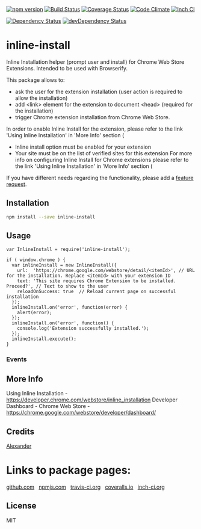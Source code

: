 [![npm version](https://badge.fury.io/js/inline-install.svg)](http://badge.fury.io/js/inline-install)
[![Build Status](https://travis-ci.org/alykoshin/inline-install.svg)](https://travis-ci.org/alykoshin/inline-install)
[![Coverage Status](https://coveralls.io/repos/alykoshin/inline-install/badge.svg?branch=master&service=github)](https://coveralls.io/github/alykoshin/inline-install?branch=master)
[![Code Climate](https://codeclimate.com/github/alykoshin/inline-install/badges/gpa.svg)](https://codeclimate.com/github/alykoshin/inline-install)
[![Inch CI](https://inch-ci.org/github/alykoshin/inline-install.svg?branch=master)](https://inch-ci.org/github/alykoshin/inline-install)

[![Dependency Status](https://david-dm.org/alykoshin/inline-install/status.svg)](https://david-dm.org/alykoshin/inline-install#info=dependencies)
[![devDependency Status](https://david-dm.org/alykoshin/inline-install/dev-status.svg)](https://david-dm.org/alykoshin/inline-install#info=devDependencies)


# inline-install

Inline Installation helper (prompt user and install) for Chrome Web Store Extensions.
Intended to be used with Browserify.

This package allows to:
- ask the user for the extension installation (user action is required to allow the installation)
- add \<link\> element for the extension to document \<head\> (required for the installation) 
- trigger Chrome extension installation from Chrome Web Store.

In order to enable Inline Install for the extension, please refer to the link 'Using Inline Installation' in 'More Info' section (
- Inline install option must be enabled for your extension 
- Your site must be on the list of verified sites for this extension 
For more info on configuring Inline Install for Chrome extensions please refer to the link 'Using Inline Installation' in 'More Info' section (


If you have different needs regarding the functionality, please add a [feature request](https://github.com/alykoshin/inline-install/issues).


## Installation

```sh
npm install --save inline-install
```

## Usage

```
var InlineInstall = require('inline-install');

if ( window.chrome ) {
  var inlineInstall = new InlineInstall({
    url:  'https://chrome.google.com/webstore/detail/<itemId>', // URL for the installation. Replace <itemId> with your extension ID
    text: 'This site requires Chrome Extension to be installed. Proceed?', // Text to show to the user
    reloadOnSuccess: true  // Reload current page on successful installation 
  });
  inlineInstall.on('error', function(error) {
    alert(error);
  });
  inlineInstall.on('error', function() {
    console.log('Extension successfully installed.');
  });
  inlineInstall.execute();
}
```

### Events


## More Info
Using Inline Installation - https://developer.chrome.com/webstore/inline_installation
Developer Dashboard - Chrome Web Store - https://chrome.google.com/webstore/developer/dashboard/

## Credits
[Alexander](https://github.com/alykoshin/)


# Links to package pages:

[github.com](https://github.com/alykoshin/inline-install) &nbsp; [npmjs.com](https://www.npmjs.com/package/inline-install) &nbsp; [travis-ci.org](https://travis-ci.org/alykoshin/inline-install) &nbsp; [coveralls.io](https://coveralls.io/github/alykoshin/inline-install) &nbsp; [inch-ci.org](https://inch-ci.org/github/alykoshin/inline-install)


## License

MIT
